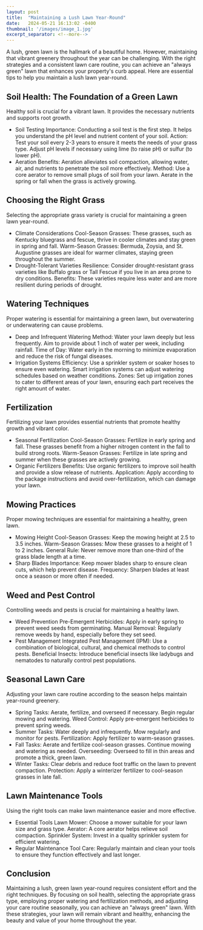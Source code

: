 ```yaml
---
layout: post
title:  "Maintaining a Lush Lawn Year-Round"
date:   2024-05-21 16:13:02 -0400
thumbnail: '/images/image_1.jpg'
excerpt_separator: <!--more-->
---
```

A lush, green lawn is the hallmark of a beautiful home. However, maintaining that vibrant greenery throughout the year can be challenging. <!--more--> With the right strategies and a consistent lawn care routine, you can achieve an "always green" lawn that enhances your property's curb appeal. Here are essential tips to help you maintain a lush lawn year-round.

## Soil Health: The Foundation of a Green Lawn
Healthy soil is crucial for a vibrant lawn. It provides the necessary nutrients and supports root growth.
* Soil Testing
Importance: Conducting a soil test is the first step. It helps you understand the pH level and nutrient content of your soil.
Action: Test your soil every 2-3 years to ensure it meets the needs of your grass type. Adjust pH levels if necessary using lime (to raise pH) or sulfur (to lower pH).
* Aeration
Benefits: Aeration alleviates soil compaction, allowing water, air, and nutrients to penetrate the soil more effectively.
Method: Use a core aerator to remove small plugs of soil from your lawn. Aerate in the spring or fall when the grass is actively growing.

## Choosing the Right Grass
Selecting the appropriate grass variety is crucial for maintaining a green lawn year-round.
* Climate Considerations
Cool-Season Grasses: These grasses, such as Kentucky bluegrass and fescue, thrive in cooler climates and stay green in spring and fall.
Warm-Season Grasses: Bermuda, Zoysia, and St. Augustine grasses are ideal for warmer climates, staying green throughout the summer.
* Drought-Tolerant Varieties
Resilience: Consider drought-resistant grass varieties like Buffalo grass or Tall Fescue if you live in an area prone to dry conditions.
Benefits: These varieties require less water and are more resilient during periods of drought.

## Watering Techniques
Proper watering is essential for maintaining a green lawn, but overwatering or underwatering can cause problems.
* Deep and Infrequent Watering
Method: Water your lawn deeply but less frequently. Aim to provide about 1 inch of water per week, including rainfall.
Time of Day: Water early in the morning to minimize evaporation and reduce the risk of fungal diseases.
* Irrigation Systems
Efficiency: Use a sprinkler system or soaker hoses to ensure even watering. Smart irrigation systems can adjust watering schedules based on weather conditions.
Zones: Set up irrigation zones to cater to different areas of your lawn, ensuring each part receives the right amount of water.

## Fertilization 
Fertilizing your lawn provides essential nutrients that promote healthy growth and vibrant color.
* Seasonal Fertilization
Cool-Season Grasses: Fertilize in early spring and fall. These grasses benefit from a higher nitrogen content in the fall to build strong roots.
Warm-Season Grasses: Fertilize in late spring and summer when these grasses are actively growing.
* Organic Fertilizers
Benefits: Use organic fertilizers to improve soil health and provide a slow release of nutrients.
Application: Apply according to the package instructions and avoid over-fertilization, which can damage your lawn.

## Mowing Practices
Proper mowing techniques are essential for maintaining a healthy, green lawn.
* Mowing Height
Cool-Season Grasses: Keep the mowing height at 2.5 to 3.5 inches.
Warm-Season Grasses: Mow these grasses to a height of 1 to 2 inches.
General Rule: Never remove more than one-third of the grass blade length at a time.
* Sharp Blades
Importance: Keep mower blades sharp to ensure clean cuts, which help prevent disease.
Frequency: Sharpen blades at least once a season or more often if needed.
## Weed and Pest Control
Controlling weeds and pests is crucial for maintaining a healthy lawn.
* Weed Prevention
Pre-Emergent Herbicides: Apply in early spring to prevent weed seeds from germinating.
Manual Removal: Regularly remove weeds by hand, especially before they set seed.
* Pest Management
Integrated Pest Management (IPM): Use a combination of biological, cultural, and chemical methods to control pests.
Beneficial Insects: Introduce beneficial insects like ladybugs and nematodes to naturally control pest populations.

## Seasonal Lawn Care
Adjusting your lawn care routine according to the season helps maintain year-round greenery.
* Spring
Tasks: Aerate, fertilize, and overseed if necessary. Begin regular mowing and watering.
Weed Control: Apply pre-emergent herbicides to prevent spring weeds.
* Summer
Tasks: Water deeply and infrequently. Mow regularly and monitor for pests.
Fertilization: Apply fertilizer to warm-season grasses.
* Fall
Tasks: Aerate and fertilize cool-season grasses. Continue mowing and watering as needed.
Overseeding: Overseed to fill in thin areas and promote a thick, green lawn.
* Winter
Tasks: Clear debris and reduce foot traffic on the lawn to prevent compaction.
Protection: Apply a winterizer fertilizer to cool-season grasses in late fall.

## Lawn Maintenance Tools
Using the right tools can make lawn maintenance easier and more effective.
* Essential Tools
Lawn Mower: Choose a mower suitable for your lawn size and grass type.
Aerator: A core aerator helps relieve soil compaction.
Sprinkler System: Invest in a quality sprinkler system for efficient watering.
* Regular Maintenance
Tool Care: Regularly maintain and clean your tools to ensure they function effectively and last longer.

## Conclusion
Maintaining a lush, green lawn year-round requires consistent effort and the right techniques. By focusing on soil health, selecting the appropriate grass type, employing proper watering and fertilization methods, and adjusting your care routine seasonally, you can achieve an "always green" lawn. With these strategies, your lawn will remain vibrant and healthy, enhancing the beauty and value of your home throughout the year.
